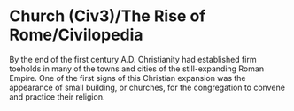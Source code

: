 # Church (Civ3)/The Rise of Rome/Civilopedia

By the end of the first century A.D. Christianity had established firm toeholds in many of the towns and cities of the
still-expanding Roman Empire. One of the first signs of this Christian expansion was the appearance of small building,
or churches, for the congregation to convene and practice their religion.